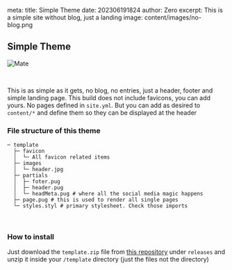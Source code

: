 meta:
  title: Simple Theme
  date: 202306191824
  author: Zero
  excerpt: This is a simple site without blog, just a landing
  image: content/images/no-blog.png

## Simple Theme

![Mate](!{siteUrl}/content/images/no-blog.png)

<br/>

This is as simple as it gets, no blog, no entries, just a header, footer and simple landing page. This build does not include favicons, you can add yours. 
No pages defined in `site.yml`. But you can add as desired to `content/*` and define them so they can be displayed at the header

### File structure of this theme
```
─ template
  ├─ favicon
  │  └─ All favicon related items
  ├─ images
  │  └─ header.jpg
  ├─ partials
  │  ├─ foter.pug
  │  ├─ header.pug
  │  └─ headMeta.pug # where all the social media magic happens
  ├─ page.pug # this is used to render all single pages
  └─ styles.styl # primary stylesheet. Check those imports
```
<br/>

### How to install
Just download the `template.zip` file from [this repository](https://github.com/ZeroDragon/SiteCraft-simple-theme) under `releases` and unzip it inside your `/template` directory (just the files not the directory)
